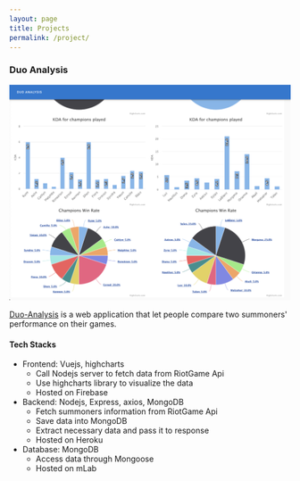 ```yaml
---
layout: page
title: Projects
permalink: /project/
---
```


### Duo Analysis
![Duo-analysis](../assets/duoanalysis.png)

[Duo-Analysis](https://github.com/CodingFatty/vue-lol-duo-partner) is a web application that let people compare two summoners' performance on their games.

#### Tech Stacks

- Frontend: Vuejs, highcharts
    - Call Nodejs server to fetch data from RiotGame Api
    - Use highcharts library to visualize the data
    - Hosted on Firebase
- Backend: Nodejs, Express, axios, MongoDB
    - Fetch summoners information from RiotGame Api
    - Save data into MongoDB
    - Extract necessary data and pass it to response
    - Hosted on Heroku
- Database: MongoDB
    - Access data through Mongoose
    - Hosted on mLab
